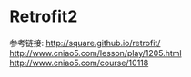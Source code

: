 # Retrofit2
参考链接:
http://square.github.io/retrofit/
http://www.cniao5.com/lesson/play/1205.html
http://www.cniao5.com/course/10118